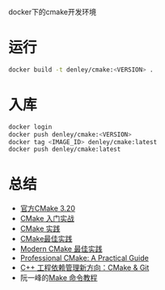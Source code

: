 docker下的cmake开发环境

# 运行
```bash
docker build -t denley/cmake:<VERSION> .
```

# 入库
```bash
docker login
docker push denley/cmake:<VERSION>
docker tag <IMAGE_ID> denley/cmake:latest
docker push denley/cmake:latest
```

# 总结
* [官方CMake 3.20](https://runebook.dev/zh-CN/docs/cmake/)
* [CMake 入门实战](https://www.hahack.com/codes/cmake/)
* [CMake 实践](https://gavinliu6.github.io/CMake-Practice-zh-CN/#/)
* [CMake最佳实践](https://www.jianshu.com/p/3711361d10a5)
* [Modern CMake 最佳实践](https://www.jianshu.com/p/8abf754654c4)
* [Professional CMake: A Practical Guide](https://crascit.com/professional-cmake/)
* [C++ 工程依赖管理新方向：CMake & Git](https://kingsamchen.github.io/2019/02/10/use-cmake-and-git-as-your-cpp-dependency-manager/)
* 阮一峰的[Make 命令教程](https://www.ruanyifeng.com/blog/2015/02/make.html)
